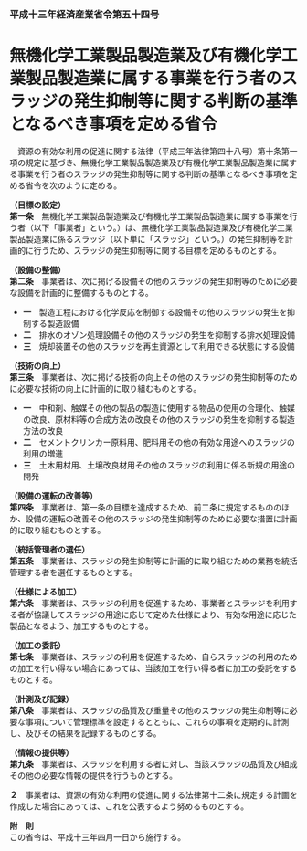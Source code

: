 ### 平成十三年経済産業省令第五十四号  
# 無機化学工業製品製造業及び有機化学工業製品製造業に属する事業を行う者のスラッジの発生抑制等に関する判断の基準となるべき事項を定める省令  
　資源の有効な利用の促進に関する法律（平成三年法律第四十八号）第十条第一項の規定に基づき、無機化学工業製品製造業及び有機化学工業製品製造業に属する事業を行う者のスラッジの発生抑制等に関する判断の基準となるべき事項を定める省令を次のように定める。  
  
**（目標の設定）**  
**第一条**　無機化学工業製品製造業及び有機化学工業製品製造業に属する事業を行う者（以下「事業者」という。）は、無機化学工業製品製造業及び有機化学工業製品製造業に係るスラッジ（以下単に「スラッジ」という。）の発生抑制等を計画的に行うため、スラッジの発生抑制等に関する目標を定めるものとする。  
  
**（設備の整備）**  
**第二条**　事業者は、次に掲げる設備その他のスラッジの発生抑制等のために必要な設備を計画的に整備するものとする。  
* **一**　製造工程における化学反応を制御する設備その他のスラッジの発生を抑制する製造設備  
* **二**　排水のオゾン処理設備その他のスラッジの発生を抑制する排水処理設備  
* **三**　焼却装置その他のスラッジを再生資源として利用できる状態にする設備  
  
**（技術の向上）**  
**第三条**　事業者は、次に掲げる技術の向上その他のスラッジの発生抑制等のために必要な技術の向上に計画的に取り組むものとする。  
* **一**　中和剤、触媒その他の製品の製造に使用する物品の使用の合理化、触媒の改良、原材料等の合成方法の改良その他のスラッジの発生を抑制する製造方法の改良  
* **二**　セメントクリンカー原料用、肥料用その他の有効な用途へのスラッジの利用の増進  
* **三**　土木用材用、土壌改良材用その他のスラッジの利用に係る新規の用途の開発  
  
**（設備の運転の改善等）**  
**第四条**　事業者は、第一条の目標を達成するため、前二条に規定するもののほか、設備の運転の改善その他のスラッジの発生抑制等のために必要な措置に計画的に取り組むものとする。  
  
**（統括管理者の選任）**  
**第五条**　事業者は、スラッジの発生抑制等に計画的に取り組むための業務を統括管理する者を選任するものとする。  
  
**（仕様による加工）**  
**第六条**　事業者は、スラッジの利用を促進するため、事業者とスラッジを利用する者が協議してスラッジの用途に応じて定めた仕様により、有効な用途に応じた製品となるよう、加工するものとする。  
  
**（加工の委託）**  
**第七条**　事業者は、スラッジの利用を促進するため、自らスラッジの利用のための加工を行い得ない場合にあっては、当該加工を行い得る者に加工の委託をするものとする。  
  
**（計測及び記録）**  
**第八条**　事業者は、スラッジの品質及び重量その他のスラッジの発生抑制等に必要な事項について管理標準を設定するとともに、これらの事項を定期的に計測し、及びその結果を記録するものとする。  
  
**（情報の提供等）**  
**第九条**　事業者は、スラッジを利用する者に対し、当該スラッジの品質及び組成その他の必要な情報の提供を行うものとする。  
  
**２**　事業者は、資源の有効な利用の促進に関する法律第十二条に規定する計画を作成した場合にあっては、これを公表するよう努めるものとする。  
  
**附　則**  
この省令は、平成十三年四月一日から施行する。  
  

